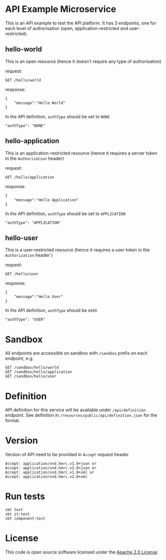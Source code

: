 API Example Microservice
========================

This is an API example to test the API platform.
It has 3 endpoints, one for each level of authorisation (open, application-restricted and user-restricted).

## hello-world
This is an open resource (hence it doesn't require any type of authorisation)

request: 
```
GET /hello/world
```
response:
```
{
    "message":"Hello World"
}
```
In the API definition, `authType` should be set to `NONE`
```
"authType": "NONE"
 ```

## hello-application
This is an application-restricted resource (hence it requires a server token in the `Authorization` header)

request: 
```
GET /hello/application
```
response:
```
{
    "message":"Hello Application"
}
```
In the API definition, `authType` should be set to `APPLICATION`
```
"authType": "APPLICATION"
 ```

## hello-user
This is a user-restricted resource (hence it requires a user token in the `Authorization` header`)

request: 
```
GET /hello/user
```
response:
```
{
    "message":"Hello User"
}
```
In the API definition, `authType` should be `USER`
```
"authType": "USER"
```

# Sandbox
All endpoints are accessible on sandbox with `/sandbox` prefix on each endpoint, e.g.
```
GET /sandbox/hello/world
GET /sandbox/hello/application
GET /sandbox/hello/user
```

# Definition
API definition for this service will be available under `/api/definition` endpoint.
See definition in `/resources/public/api/definition.json` for the format.

# Version
Version of API need to be provided in `Accept` request header
```
Accept: application/vnd.hmrc.v1.0+json or
Accept: application/vnd.hmrc.v2.0+json or
Accept: application/vnd.hmrc.v1.0+xml or
Accept: application/vnd.hmrc.v2.0+xml
```

# Run tests
```
sbt test
sbt it:test
sbt component:test
```

# License

This code is open source software licensed under the [Apache 2.0 License]("http://www.apache.org/licenses/LICENSE-2.0.html")
